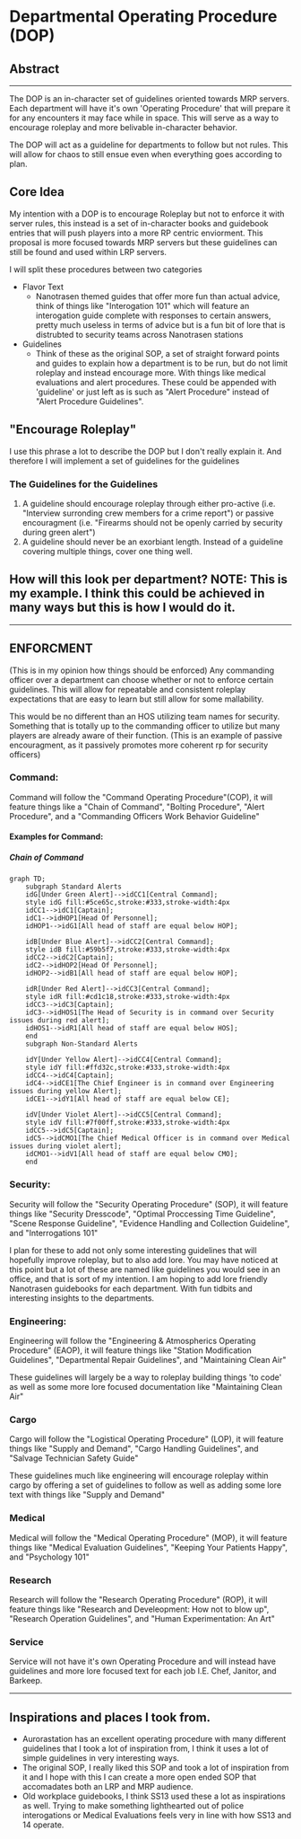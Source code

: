 # Departmental Operating Procedure (DOP)

## Abstract

--- 

The DOP is an in-character set of guidelines oriented towards MRP servers. Each department will have it's own 'Operating Procedure' that will prepare it for any encounters it may face while in space. This will serve as a way to encourage roleplay and more belivable in-character behavior. 

The DOP will act as a guideline for departments to follow but not rules. This will allow for chaos to still ensue even when everything goes according to plan. 

## Core Idea

My intention with a DOP is to encourage Roleplay but not to enforce it with server rules, this instead is a set of in-character books and guidebook entries that will push players into a more RP centric enviorment. This proposal is more focused towards MRP servers but these guidelines can still be found and used within LRP servers. 

I will split these procedures between two categories 

* Flavor Text
  - Nanotrasen themed guides that offer more fun than actual advice, think of things like "Interogation 101" which will feature an interogation guide complete with responses to certain answers, pretty much useless in terms of advice but is a fun bit of lore that is distrubted to security teams across Nanotrasen stations
* Guidelines
    - Think of these as the original SOP, a set of straight forward points and guides to explain how a department is to be run, but do not limit roleplay and instead encourage more. With things like medical evaluations and alert procedures. These could be appended with 'guideline' or just left as is such as "Alert Procedure" instead of "Alert Procedure Guidelines". 

## "Encourage Roleplay"

I use this phrase a lot to describe the DOP but I don't really explain it. And therefore I will implement a set of guidelines for the guidelines 

### The Guidelines for the Guidelines

1. A guideline should encourage roleplay through either pro-active (i.e. "Interview surronding crew members for a crime report") or passive encouragment (i.e. "Firearms should not be openly carried by security during green alert")
2. A guideline should never be an exorbiant length. Instead of a guideline covering multiple things, cover one thing well. 

## How will this look per department? NOTE: This is my example. I think this could be achieved in many ways but this is how I would do it. 

---

## ENFORCMENT
(This is in my opinion how things should be enforced) 
Any commanding officer over a department can choose whether or not to enforce certain guidelines. This will allow for repeatable and consistent roleplay expectations that are easy to learn but still allow for some mallability. 

This would be no different than an HOS utilizing team names for security. Something that is totally up to the commanding officer to utilize but many players are already aware of their function. (This is an example of passive encouragment, as it passively promotes more coherent rp for security officers) 

### Command: 

Command will follow the "Command Operating Procedure"(COP), it will feature things like a "Chain of Command", "Bolting Procedure", "Alert Procedure", and a "Commanding Officers Work Behavior Guideline"

#### Examples for Command: 

##### Chain of Command 

```mermaid
graph TD;
    subgraph Standard Alerts
    idG[Under Green Alert]-->idCC1[Central Command];
    style idG fill:#5ce65c,stroke:#333,stroke-width:4px
    idCC1-->idC1[Captain];
    idC1-->idHOP1[Head Of Personnel];
    idHOP1-->idG1[All head of staff are equal below HOP];

    idB[Under Blue Alert]-->idCC2[Central Command];
    style idB fill:#59b5f7,stroke:#333,stroke-width:4px
    idCC2-->idC2[Captain];
    idC2-->idHOP2[Head Of Personnel];
    idHOP2-->idB1[All head of staff are equal below HOP];

    idR[Under Red Alert]-->idCC3[Central Command];
    style idR fill:#cd1c18,stroke:#333,stroke-width:4px
    idCC3-->idC3[Captain];
    idC3-->idHOS1[The Head of Security is in command over Security issues during red alert];
    idHOS1-->idR1[All head of staff are equal below HOS];
    end
    subgraph Non-Standard Alerts

    idY[Under Yellow Alert]-->idCC4[Central Command];
    style idY fill:#ffd32c,stroke:#333,stroke-width:4px
    idCC4-->idC4[Captain];
    idC4-->idCE1[The Chief Engineer is in command over Engineering issues during yellow Alert];
    idCE1-->idY1[All head of staff are equal below CE];

    idV[Under Violet Alert]-->idCC5[Central Command];
    style idV fill:#7f00ff,stroke:#333,stroke-width:4px
    idCC5-->idC5[Captain];
    idC5-->idCMO1[The Chief Medical Officer is in command over Medical issues during violet alert];
    idCMO1-->idV1[All head of staff are equal below CMO];
    end
```

### Security: 

Security will follow the "Security Operating Procedure" (SOP), it will feature things like "Security Dresscode", "Optimal Proccessing Time Guideline", "Scene Response Guideline", "Evidence Handling and Collection Guideline", and "Interrogations 101" 

I plan for these to add not only some interesting guidelines that will hopefully improve roleplay, but to also add lore. You may have noticed at this point but a lot of these are named like guidelines you would see in an office, and that is sort of my intention. I am hoping to add lore friendly Nanotrasen guidebooks for each department. With fun tidbits and interesting insights to the departments. 

### Engineering: 

Engineering will follow the "Engineering & Atmospherics Operating Procedure" (EAOP), it will feature things like "Station Modification Guidelines", "Departmental Repair Guidelines", and "Maintaining Clean Air"

These guidelines will largely be a way to roleplay building things 'to code' as well as some more lore focused documentation like "Maintaining Clean Air" 

### Cargo

Cargo will follow the "Logistical Operating Procedure" (LOP), it will feature things like "Supply and Demand", "Cargo Handling Guidelines", and "Salvage Technician Safety Guide"

These guidelines much like engineering will encourage roleplay within cargo by offering a set of guidelines to follow as well as adding some lore text with things like "Supply and Demand"

### Medical

Medical will follow the "Medical Operating Procedure" (MOP), it will feature things like "Medical Evaluation Guidelines", "Keeping Your Patients Happy", and "Psychology 101"

### Research

Research will follow the "Research Operating Procedure" (ROP), it will feature things like "Research and Develeopment: How not to blow up", "Research Operation Guidelines", and "Human Experimentation: An Art" 

### Service

Service will not have it's own Operating Procedure and will instead have guidelines and more lore focused text for each job I.E. Chef, Janitor, and Barkeep. 

---

## Inspirations and places I took from. 

* Aurorastation has an excellent operating procedure with many different guidelines that I took a lot of inspiration from, I think it uses a lot of simple guidelines in very interesting ways.
* The original SOP, I really liked this SOP and took a lot of inspiration from it and I hope with this I can create a more open ended SOP that accomadates both an LRP and MRP audience.
* Old workplace guidebooks, I think SS13 used these a lot as inspirations as well. Trying to make something lighthearted out of police interogations or Medical Evaluations feels very in line with how SS13 and 14 operate. 
